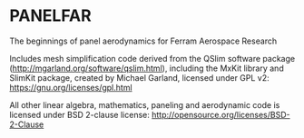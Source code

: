 PANELFAR
====================

The beginnings of panel aerodynamics for Ferram Aerospace Research

Includes mesh simplification code derived from the QSlim software package (http://mgarland.org/software/qslim.html), including the MxKit library and SlimKit package, created by Michael Garland, licensed under GPL v2: https://gnu.org/licenses/gpl.html

All other linear algebra, mathematics, paneling and aerodynamic code is licensed under BSD 2-clause license: http://opensource.org/licenses/BSD-2-Clause